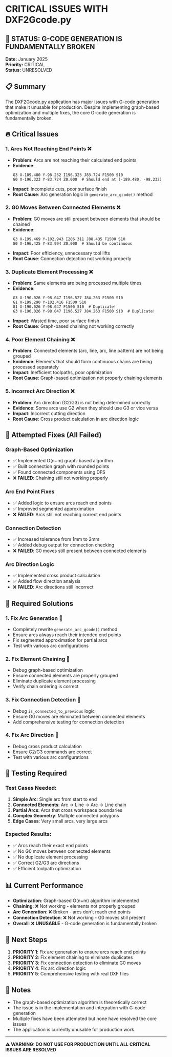 # CRITICAL ISSUES WITH DXF2Gcode.py

## 🚨 STATUS: G-CODE GENERATION IS FUNDAMENTALLY BROKEN

**Date:** January 2025  
**Priority:** CRITICAL  
**Status:** UNRESOLVED  

## 📋 Summary

The DXF2Gcode.py application has major issues with G-code generation that make it unusable for production. Despite implementing graph-based optimization and multiple fixes, the core G-code generation is fundamentally broken.

## 🔥 Critical Issues

### 1. **Arcs Not Reaching End Points** ❌
- **Problem**: Arcs are not reaching their calculated end points
- **Evidence**: 
  ```
  G3 X-189.480 Y-98.232 I196.323 J83.724 F1500 S10
  G0 X-196.323 Y-83.724 Z0.000  # Should end at (-189.480, -98.232)
  ```
- **Impact**: Incomplete cuts, poor surface finish
- **Root Cause**: Arc generation logic in `generate_arc_gcode()` method

### 2. **G0 Moves Between Connected Elements** ❌
- **Problem**: G0 moves are still present between elements that should be chained
- **Evidence**:
  ```
  G3 X-199.469 Y-102.943 I206.311 J88.435 F1500 S10
  G0 X-196.425 Y-83.994 Z0.000  # Should be continuous
  ```
- **Impact**: Poor efficiency, unnecessary tool lifts
- **Root Cause**: Connection detection not working properly

### 3. **Duplicate Element Processing** ❌
- **Problem**: Same elements are being processed multiple times
- **Evidence**:
  ```
  G3 X-190.026 Y-98.047 I196.527 J84.263 F1500 S10
  G1 X-199.290 Y-102.416 F1500 S10
  G1 X-190.026 Y-98.047 F1500 S10  # Duplicate!
  G3 X-190.026 Y-98.047 I196.527 J84.263 F1500 S10  # Duplicate!
  ```
- **Impact**: Wasted time, poor surface finish
- **Root Cause**: Graph-based chaining not working correctly

### 4. **Poor Element Chaining** ❌
- **Problem**: Connected elements (arc, line, arc, line pattern) are not being grouped
- **Evidence**: Elements that should form continuous chains are being processed separately
- **Impact**: Inefficient toolpaths, poor optimization
- **Root Cause**: Graph-based optimization not properly chaining elements

### 5. **Incorrect Arc Direction** ❌
- **Problem**: Arc direction (G2/G3) is not being determined correctly
- **Evidence**: Some arcs use G2 when they should use G3 or vice versa
- **Impact**: Incorrect cutting direction
- **Root Cause**: Cross product calculation in arc direction logic

## 🔧 Attempted Fixes (All Failed)

### Graph-Based Optimization
- ✅ Implemented O(n+m) graph-based algorithm
- ✅ Built connection graph with rounded points
- ✅ Found connected components using DFS
- ❌ **FAILED**: Chaining still not working properly

### Arc End Point Fixes
- ✅ Added logic to ensure arcs reach end points
- ✅ Improved segmented approximation
- ❌ **FAILED**: Arcs still not reaching correct end points

### Connection Detection
- ✅ Increased tolerance from 1mm to 2mm
- ✅ Added debug output for connection checking
- ❌ **FAILED**: G0 moves still present between connected elements

### Arc Direction Logic
- ✅ Implemented cross product calculation
- ✅ Added flow direction analysis
- ❌ **FAILED**: Arc directions still incorrect

## 🎯 Required Solutions

### 1. **Fix Arc Generation** 🔧
- Completely rewrite `generate_arc_gcode()` method
- Ensure arcs always reach their intended end points
- Fix segmented approximation for partial arcs
- Test with various arc configurations

### 2. **Fix Element Chaining** 🔧
- Debug graph-based optimization
- Ensure connected elements are properly grouped
- Eliminate duplicate element processing
- Verify chain ordering is correct

### 3. **Fix Connection Detection** 🔧
- Debug `is_connected_to_previous` logic
- Ensure G0 moves are eliminated between connected elements
- Add comprehensive testing for connection detection

### 4. **Fix Arc Direction** 🔧
- Debug cross product calculation
- Ensure G2/G3 commands are correct
- Test with various arc configurations

## 🧪 Testing Required

### Test Cases Needed:
1. **Simple Arc**: Single arc from start to end
2. **Connected Elements**: Arc → Line → Arc → Line chain
3. **Partial Arcs**: Arcs that cross workspace boundaries
4. **Complex Geometry**: Multiple connected polygons
5. **Edge Cases**: Very small arcs, very large arcs

### Expected Results:
- ✅ Arcs reach their exact end points
- ✅ No G0 moves between connected elements
- ✅ No duplicate element processing
- ✅ Correct G2/G3 arc directions
- ✅ Efficient toolpath optimization

## 📊 Current Performance

- **Optimization**: Graph-based O(n+m) algorithm implemented
- **Chaining**: ❌ Not working - elements not properly grouped
- **Arc Generation**: ❌ Broken - arcs don't reach end points
- **Connection Detection**: ❌ Not working - G0 moves still present
- **Overall**: ❌ **UNUSABLE** - G-code generation is fundamentally broken

## 🚀 Next Steps

1. **PRIORITY 1**: Fix arc generation to ensure arcs reach end points
2. **PRIORITY 2**: Fix element chaining to eliminate duplicates
3. **PRIORITY 3**: Fix connection detection to eliminate G0 moves
4. **PRIORITY 4**: Fix arc direction logic
5. **PRIORITY 5**: Comprehensive testing with real DXF files

## 📝 Notes

- The graph-based optimization algorithm is theoretically correct
- The issue is in the implementation and integration with G-code generation
- Multiple fixes have been attempted but none have resolved the core issues
- The application is currently unusable for production work

---

**⚠️ WARNING: DO NOT USE FOR PRODUCTION UNTIL ALL CRITICAL ISSUES ARE RESOLVED**
